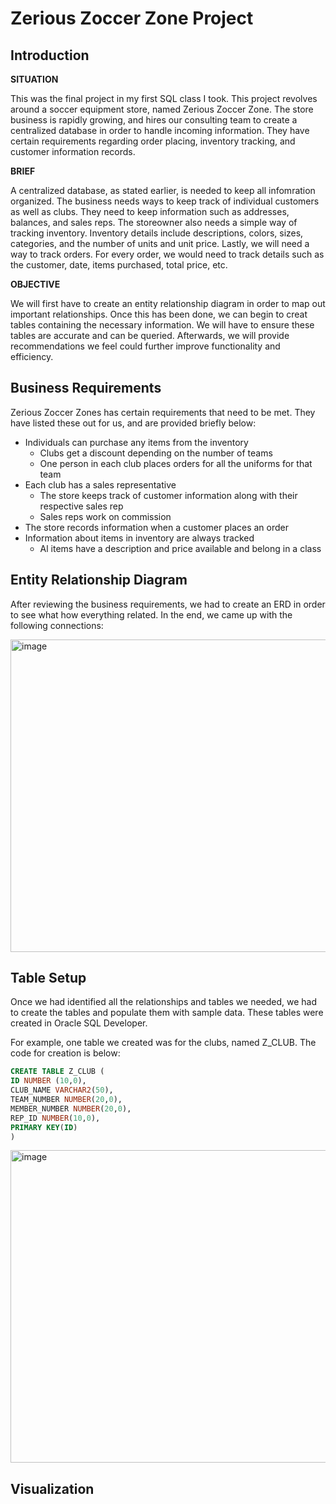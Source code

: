 # Zerious Zoccer Zone Project

## Introduction

**SITUATION**

This was the final project in my first SQL class I took. This project revolves around a soccer equipment store, named Zerious Zoccer Zone. The store business is rapidly growing, and hires our consulting team to create a centralized database in order to handle incoming information. They have certain requirements regarding order placing, inventory tracking, and customer information records. 

**BRIEF**

A centralized database, as stated earlier, is needed to keep all infomration organized. The business needs ways to keep track of individual customers as well as clubs. They need to keep information such as addresses, balances, and sales reps. The storeowner also needs a simple way of tracking inventory. Inventory details include descriptions, colors, sizes, categories, and the number of units and unit price. Lastly, we will need a way to track orders. For every order, we would need to track details such as the customer, date, items purchased, total price, etc. 

**OBJECTIVE**

We will first have to create an entity relationship diagram in order to map out important relationships. Once this has been done, we can begin to creat tables containing the necessary information. We will have to ensure these tables are accurate and can be queried. Afterwards, we will provide recommendations we feel could further improve functionality and efficiency. 

## Business Requirements

Zerious Zoccer Zones has certain requirements that need to be met. They have listed these out for us, and are provided briefly below: 

- Individuals can purchase any items from the inventory
  - Clubs get a discount depending on the number of teams
  - One person in each club places orders for all the uniforms for that team
- Each club has a sales representative
  - The store keeps track of customer information along with their respective sales rep
  - Sales reps work on commission
- The store records information when a customer places an order
- Information about items in inventory are always tracked
  - Al items have a description and price available and belong in a class
 
## Entity Relationship Diagram

After reviewing the business requirements, we had to create an ERD in order to see what how everything related. In the end, we came up with the following connections:

<img width="1000" img height="500" alt="image" src="https://user-images.githubusercontent.com/120063554/206929052-e0fa24bc-608a-4ce4-ae83-e8e3a3603f8f.png">

## Table Setup

Once we had identified all the relationships and tables we needed, we had to create the tables and populate them with sample data. These tables were created in Oracle SQL Developer. 

For example, one table we created was for the clubs, named Z_CLUB. The code for creation is below:

```sql
CREATE TABLE Z_CLUB (
ID NUMBER (10,0),
CLUB_NAME VARCHAR2(50),
TEAM_NUMBER NUMBER(20,0),
MEMBER_NUMBER NUMBER(20,0),
REP_ID NUMBER(10,0),
PRIMARY KEY(ID)
)
```


<img width="1000" img height="500" alt="image" src="https://user-images.githubusercontent.com/120063554/206881857-4459cda0-60bb-4220-b277-e391a789b4f5.png">


## Visualization



